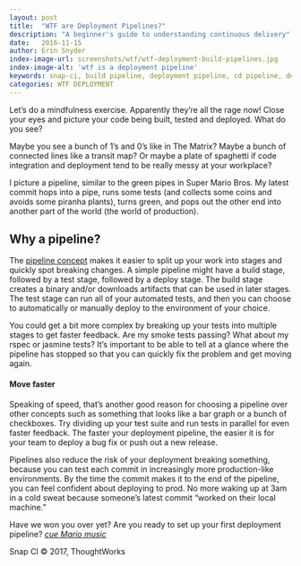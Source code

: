 ```yaml
---
layout: post
title:  "WTF are Deployment Pipelines?"
description: "A beginner's guide to understanding continuous delivery"
date:   2016-11-15
author: Erin Snyder
index-image-url: screenshots/wtf/wtf-deployment-build-pipelines.jpg
index-image-alt: 'wtf is a deployment pipeline'
keywords: snap-ci, build pipeline, deployment pipeline, cd pipeline, deploy software
categories: WTF DEPLOYMENT
---
```



Let’s do a mindfulness exercise. Apparently they’re all the rage now! Close your eyes and picture your code being built, tested and deployed. What do you see?

Maybe you see a bunch of 1’s and 0’s like in The Matrix? Maybe a bunch of connected lines like a transit map? Or maybe a plate of spaghetti if code integration and deployment tend to be really messy at your workplace?

I picture a pipeline, similar to the green pipes in Super Mario Bros. My latest commit hops into a pipe, runs some tests (and collects some coins and avoids some piranha plants), turns green, and pops out the other end into another part of the world (the world of production).

## Why a pipeline?

The [pipeline concept](https://www.amazon.com/dp/0321601912) makes it easier to split up your work into stages and quickly spot breaking changes. A simple pipeline might have a build stage, followed by a test stage, followed by a deploy stage. The build stage creates a binary and/or downloads artifacts that can be used in later stages. The test stage can run all of your automated tests, and then you can choose to automatically or manually deploy to the environment of your choice.

You could get a bit more complex by breaking up your tests into multiple stages to get faster feedback. Are my smoke tests passing? What about my rspec or jasmine tests? It’s important to be able to tell at a glance where the pipeline has stopped so that you can quickly fix the problem and get moving again.

#### Move faster

Speaking of speed, that’s another good reason for choosing a pipeline over other concepts such as something that looks like a bar graph or a bunch of checkboxes. Try dividing up your test suite and run tests in parallel for even faster feedback. The faster your deployment pipeline, the easier it is for your team to deploy a bug fix or push out a new release.

Pipelines also reduce the risk of your deployment breaking something, because you can test each commit in increasingly more production-like environments. By the time the commit makes it to the end of the pipeline, you can feel confident about deploying to prod. No more waking up at 3am in a cold sweat because someone’s latest commit “worked on their local machine.”

Have we won you over yet? Are you ready to set up your first deployment pipeline? [*cue Mario music*](https://youtu.be/N9Lgapjt7hE)

 
Snap CI © 2017, ThoughtWorks
